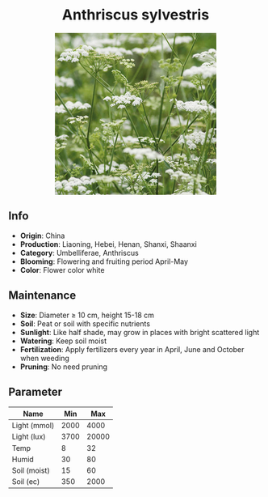 <h1 align='center'>Anthriscus sylvestris</h1>
<p align="center">
    <img 
        align='center'
        width='320'
        src="../images/anthriscus sylvestris.png" 
        alt='Anthriscus sylvestris' />
</p>

## Info

 - **Origin**: China
 - **Production**: Liaoning, Hebei, Henan, Shanxi, Shaanxi
 - **Category**: Umbelliferae, Anthriscus
 - **Blooming**: Flowering and fruiting period April-May
 - **Color**: Flower color white

## Maintenance

 - **Size**: Diameter ≥ 10 cm, height 15-18 cm
 - **Soil**: Peat or soil with specific nutrients
 - **Sunlight**: Like half shade, may grow in places with bright scattered light
 - **Watering**: Keep soil moist
 - **Fertilization**: Apply fertilizers every year in April, June and October when weeding
 - **Pruning**: No need pruning

## Parameter

| Name         | Min  | Max   |
|--------------|------|-------|
| Light (mmol) | 2000 | 4000  |
| Light (lux)  | 3700 | 20000 |
| Temp         | 8    | 32    |
| Humid        | 30   | 80    |
| Soil (moist) | 15   | 60    |
| Soil (ec)    | 350  | 2000  |